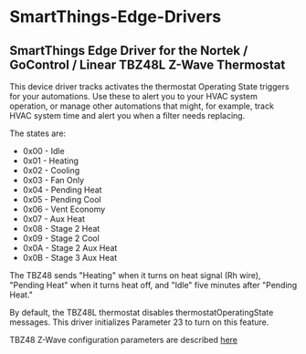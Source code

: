 # SmartThings-Edge-Drivers
<h2>SmartThings Edge Driver for the Nortek / GoControl / Linear TBZ48L Z-Wave Thermostat</h2>
<p>This device driver tracks activates the thermostat Operating State triggers for your automations. Use these to alert you to your HVAC system operation, or manage other automations that might, for example, track HVAC system time and alert you when a filter needs replacing.</p>

<p>The states are:<ul>
<li>    0x00 - Idle
<li>    0x01 - Heating
<li>    0x02 - Cooling
<li>    0x03 - Fan Only
<li>    0x04 - Pending Heat
<li>    0x05 - Pending Cool
<li>    0x06 - Vent Economy
<li>    0x07 - Aux Heat
<li>    0x08 - Stage 2 Heat
<li>    0x09 - Stage 2 Cool
<li>    0x0A - Stage 2 Aux Heat
<li>    0x0B - Stage 3 Aux Heat
</ul>
<p>The TBZ48 sends "Heating" when it turns on heat signal (Rh wire), "Pending Heat" when it turns heat off, and "Idle" five minutes after "Pending Heat."</p>

<p>By default, the TBZ48L thermostat disables thermostatOperatingState messages. This driver initializes Parameter 23 to turn on this feature.</p>

<p>TBZ48 Z-Wave configuration parameters are described <a href="https://manuals-backend.z-wave.info/make.php?lang=en&sku=GC-TBZ48L&cert=ZC10-17055590">here</a></p>
